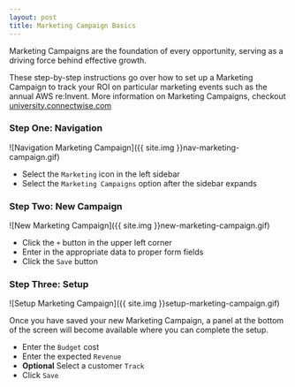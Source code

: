 ```yaml
---
layout: post
title: Marketing Campaign Basics
---
```


Marketing Campaigns are the foundation of every opportunity, serving as a driving force behind effective growth.

These step-by-step instructions go over how to set up a Marketing Campaign to track your ROI on particular marketing events such as the annual AWS re:Invent. More information on Marketing Campaigns, checkout [university.connectwise.com](https://university.connectwise.com/university/search/default.aspx?url=https%3A%2F%2Fsearch.connectwise.com%2Fsearch%3Fq%3Dmarketing%2520campaign%26site%3DUniversity%26btnG%3DSearch%26client%3Dcw_7-0-14_frontend%26output%3Dxml_no_dtd%26proxystylesheet%3Dcw_7-0-14_frontend%26filter%3D0#)

### Step One: Navigation

![Navigation Marketing Campaign]({{ site.img }}nav-marketing-campaign.gif)

* Select the `Marketing` icon in the left sidebar
* Select the `Marketing Campaigns` option after the sidebar expands

### Step Two: New Campaign

![New Marketing Campaign]({{ site.img }}new-marketing-campaign.gif)

* Click the `+` button in the upper left corner
* Enter in the appropriate data to proper form fields
* Click the `Save` button

### Step Three: Setup

![Setup Marketing Campaign]({{ site.img }}setup-marketing-campaign.gif)

Once you have saved your new Marketing Campaign, a panel at the bottom of the screen will become available where you can complete the setup.

* Enter the `Budget` cost
* Enter the expected `Revenue`
* **Optional** Select a customer `Track`
* Click `Save`
